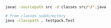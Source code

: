 ```bash
javac -sourcepath src -d classes src/*/*.java
```

```bash
# from classes subdirectory
java -classpath . testpack.Test
```